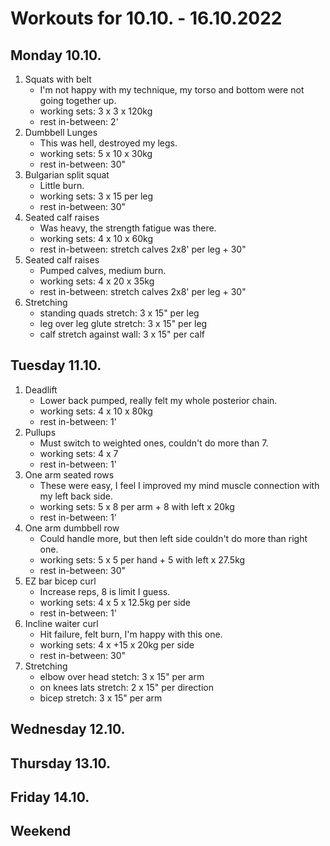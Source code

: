 # Workouts for 10.10. - 16.10.2022

## Monday 10.10.

1. Squats with belt
   - I'm not happy with my technique, my torso and bottom were not going together up.
   - working sets: 3 x 3 x 120kg
   - rest in-between: 2'
2. Dumbbell Lunges
   - This was hell, destroyed my legs.
   - working sets: 5 x 10 x 30kg
   - rest in-between: 30"
3. Bulgarian split squat
   - Little burn.
   - working sets: 3 x 15 per leg
   - rest in-between: 30"
4. Seated calf raises
   - Was heavy, the strength fatigue was there.
   - working sets: 4 x 10 x 60kg
   - rest in-between: stretch calves 2x8' per leg + 30"
5. Seated calf raises
   - Pumped calves, medium burn.
   - working sets: 4 x 20 x 35kg
   - rest in-between: stretch calves 2x8' per leg + 30"
6. Stretching
   - standing quads stretch: 3 x 15" per leg
   - leg over leg glute stretch: 3 x 15" per leg
   - calf stretch against wall: 3 x 15" per calf

## Tuesday 11.10.

1. Deadlift
   - Lower back pumped, really felt my whole posterior chain.
   - working sets: 4 x 10 x 80kg
   - rest in-between: 1'
2. Pullups
   - Must switch to weighted ones, couldn't do more than 7.
   - working sets: 4 x 7
   - rest in-between: 1'
3. One arm seated rows
   - These were easy, I feel I improved my mind muscle connection with my left back side.
   - working sets: 5 x 8 per arm + 8 with left x 20kg
   - rest in-between: 1'
4. One arm dumbbell row
   - Could handle more, but then left side couldn't do more than right one.
   - working sets: 5 x 5 per hand + 5 with left x 27.5kg
   - rest in-between: 30"
5. EZ bar bicep curl
   - Increase reps, 8 is limit I guess.
   - working sets: 4 x 5 x 12.5kg per side
   - rest in-between: 1'
6. Incline waiter curl
   - Hit failure, felt burn, I'm happy with this one.
   - working sets: 4 x +15 x 20kg per side
   - rest in-between: 30"
7. Stretching
   - elbow over head stetch: 3 x 15" per arm
   - on knees lats stretch: 2 x 15" per direction
   - bicep stretch: 3 x 15" per arm

## Wednesday 12.10.

## Thursday 13.10.

## Friday 14.10.

## Weekend
